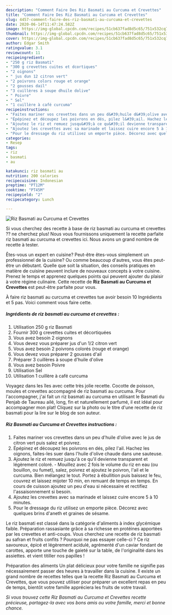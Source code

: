 ```yaml
---
description: "Comment Faire Des Riz Basmati au Curcuma et Crevettes"
title: "Comment Faire Des Riz Basmati au Curcuma et Crevettes"
slug: 4457-comment-faire-des-riz-basmati-au-curcuma-et-crevettes
date: 2020-06-14T11:47:24.582Z
image: https://img-global.cpcdn.com/recipes/51cb637fad8d5c65/751x532cq70/riz-basmati-au-curcuma-et-crevettes-photo-principale-de-la-recette.jpg
thumbnail: https://img-global.cpcdn.com/recipes/51cb637fad8d5c65/751x532cq70/riz-basmati-au-curcuma-et-crevettes-photo-principale-de-la-recette.jpg
cover: https://img-global.cpcdn.com/recipes/51cb637fad8d5c65/751x532cq70/riz-basmati-au-curcuma-et-crevettes-photo-principale-de-la-recette.jpg
author: Edgar Smith
ratingvalue: 3.1
reviewcount: 11
recipeingredient:
- "250 g riz Basmati"
- "300 g crevettes cuites et dcortiques"
- "2 oignons"
- " jus dun 12 citron vert"
- "2 poivrons colors rouge et orange"
- "2 gousses dail"
- "3 cuillères à soupe dhuile dolive"
- " Poivre"
- " Sel"
- "1 cuillère à café curcuma"
recipeinstructions:
- "Faites mariner vos crevettes dans un peu d&#39;huile d&#39;olive avec le jus de citron vert puis salez et poivrez."
- "Épépinez et découpez les poivrons en dés, pilez l&#39;ail. Hachez les oignons, faites-les suer dans l&#39;huile d&#39;olive chaude dans une sauteuse."
- "Ajoutez le riz et remuez jusqu&#39;à ce qu&#39;il devienne transparent et légèrement coloré. Mouillez avec 2 fois le volume du riz en eau (ou bouillon, ou fumet), salez, poivrez et ajoutez le poivron, l&#39;ail et le curcuma. Bien mélangez le tout. Portez à ébullition puis baissez le feu, couvrez et laissez mijoter 10 min, en remuant de temps en temps. En cours de cuisson ajoutez un peu d&#39;eau si nécessaire et rectifiez l&#39;assaisonnement si besoin."
- "Ajoutez les crevettes avec sa marinade et laissez cuire encore 5 à 10 minutes."
- "Pour le dressage du riz utilisez un emporte pièce. Décorez avec quelques brins d&#39;aneth et graines de sésame."
categories:
- Resep
tags:
- riz
- basmati
- au

katakunci: riz basmati au 
nutrition: 200 calories
recipecuisine: Indonesian
preptime: "PT12M"
cooktime: "PT45M"
recipeyield: "2"
recipecategory: Lunch

---
```



![Riz Basmati au Curcuma et Crevettes](https://img-global.cpcdn.com/recipes/51cb637fad8d5c65/751x532cq70/riz-basmati-au-curcuma-et-crevettes-photo-principale-de-la-recette.jpg)

Si vous cherchez des recette à base de riz basmati au curcuma et crevettes ?? ne cherchez plus! Nous vous fournissons uniquement la recette parfaite riz basmati au curcuma et crevettes ici. Nous avons un grand nombre de recette à tester.

Êtes-vous un expert en cuisine? Peut-être êtes-vous simplement un professionnel de la cuisine? Ou comme beaucoup d'autres, vous êtes peut-être un débutant. Quelle que soit la situation, des conseils pratiques en matière de cuisine peuvent inclure de nouveaux concepts à votre cuisine. Prenez le temps et apprenez quelques points qui peuvent ajouter du plaisir à votre régime culinaire. Cette recette de <strong> Riz Basmati au Curcuma et Crevettes </strong> est peut-être parfaite pour vous.

<!--inarticleads1-->

À faire riz basmati au curcuma et crevettes tue avoir besoin 10 Ingrédients et 5 pas. Voici comment vous faire cette.

##### Ingrédients de riz basmati au curcuma et crevettes :

1. Utilisation 250 g riz Basmati
1. Fournir 300 g crevettes cuites et décortiquées
1. Vous avez besoin 2 oignons
1. Vous devez vous préparer  jus d&#39;un 1/2 citron vert
1. Vous avez besoin 2 poivrons colorés (rouge et orange)
1. Vous devez vous préparer 2 gousses d&#39;ail
1. Préparer 3 cuillères à soupe d&#39;huile d&#39;olive
1. Vous avez besoin  Poivre
1. Utilisation  Sel
1. Utilisation 1 cuillère à café curcuma


Voyagez dans les îles avec cette très jolie recette. Cocotte de poisson, moules et crevettes accompagné de riz basmati au curcuma. Pour l&#39;accompagner, j&#39;ai fait un riz basmati au curcuma en utilisant le Basmati du Penjab de Taureau ailé, long, fin et naturellement parfumé, il est idéal pour accompagner mon plat! Cliquez sur la photo ou le titre d&#39;une recette de riz basmati pour la lire sur le blog de son auteur. 

<!--inarticleads2-->

##### Riz Basmati au Curcuma et Crevettes instructions :

1. Faites mariner vos crevettes dans un peu d&#39;huile d&#39;olive avec le jus de citron vert puis salez et poivrez.
1. Épépinez et découpez les poivrons en dés, pilez l&#39;ail. Hachez les oignons, faites-les suer dans l&#39;huile d&#39;olive chaude dans une sauteuse.
1. Ajoutez le riz et remuez jusqu&#39;à ce qu&#39;il devienne transparent et légèrement coloré. - Mouillez avec 2 fois le volume du riz en eau (ou bouillon, ou fumet), salez, poivrez et ajoutez le poivron, l&#39;ail et le curcuma. Bien mélangez le tout. Portez à ébullition puis baissez le feu, couvrez et laissez mijoter 10 min, en remuant de temps en temps. En cours de cuisson ajoutez un peu d&#39;eau si nécessaire et rectifiez l&#39;assaisonnement si besoin.
1. Ajoutez les crevettes avec sa marinade et laissez cuire encore 5 à 10 minutes.
1. Pour le dressage du riz utilisez un emporte pièce. Décorez avec quelques brins d&#39;aneth et graines de sésame.


Le riz basmati est classé dans la catégorie d&#39;aliments à index glycémique faible. Préparation rassasiante grâce à sa richesse en protéines apportées par les crevettes et anti-coups. Vous cherchez une recette de riz basmati au safran et fruits confits ? Pourquoi ne pas essayer celle-ci ? Ce riz savoureux, épicé et légèrement acidulé, agrémenté d&#39;un caviar fondant de carottes, apporte une touche de gaieté sur la table, de l&#39;originalité dans les assiettes. et vient titiller nos papilles ! 

<!--inarticleads1-->

<p>
Préparation des aliments Un plat délicieux pour votre famille ne signifie pas nécessairement passer des heures à travailler dans la cuisine. Il existe un grand nombre de recettes telles que la recette Riz Basmati au Curcuma et Crevettes, que vous pouvez utiliser pour préparer un excellent repas en peu de temps, bientôt votre famille appréciera les fruits de votre travail.
</p>

<p>
<i>Si vous trouvez cette Riz Basmati au Curcuma et Crevettes recette précieuse, partagez-la avec vos bons amis ou votre famille, merci et bonne chance.</i>
</p>
